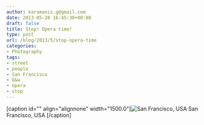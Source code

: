 ```yaml
---
author: karamanis.g@gmail.com
date: 2013-05-28 16:45:30+00:00
draft: false
title: Stop! Opera time!
type: post
url: /blog/2013/5/stop-opera-time
categories:
- Photography
tags:
- street
- people
- San Francisco
- b&w
- opera
- stop
---
```


[caption id="" align="alignnone" width="1500.0"]![ San Francisco, USA ](https://images.squarespace-cdn.com/content/v1/4f3f61bae4b063b909445965/1369759413793-19Q5OUYL97VKVK0EV9UC/ke17ZwdGBToddI8pDm48kF9aEDQaTpZHfWEO2zppK7Z7gQa3H78H3Y0txjaiv_0fDoOvxcdMmMKkDsyUqMSsMWxHk725yiiHCCLfrh8O1z5QPOohDIaIeljMHgDF5CVlOqpeNLcJ80NK65_fV7S1UX7HUUwySjcPdRBGehEKrDf5zebfiuf9u6oCHzr2lsfYZD7bBzAwq_2wCJyqgJebgg/20130519-R0010166.jpg?format=original)
 San Francisco, USA [/caption]
